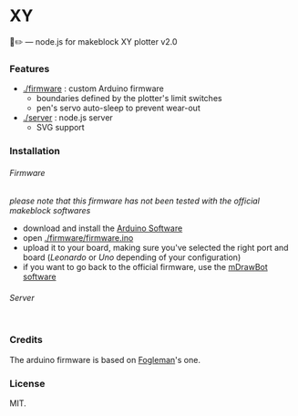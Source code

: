 XY
===
🤖✏️ — node.js for makeblock XY plotter v2.0

### Features

- [./firmware](https://github.com/arnaudjuracek/xy/tree/master/firmware) : custom Arduino firmware
  - boundaries defined by the plotter's limit switches
  - pen's servo auto-sleep to prevent wear-out
- [./server](https://github.com/arnaudjuracek/xy/tree/master/rpi-server) : node.js server
  - SVG support

### Installation

###### Firmware

_please note that this firmware has not been tested with the official makeblock softwares_
- download and install the [Arduino Software](https://www.arduino.cc/en/Main/Software)
- open [./firmware/firmware.ino](https://github.com/arnaudjuracek/xy/tree/master/firmware/firmware.ino)
- upload it to your board, making sure you've selected the right port and board (_Leonardo_ or _Uno_ depending of your configuration)
- if you want to go back to the official firmware, use the [mDrawBot software](https://github.com/Makeblock-official/mDrawBot)

###### Server
```sh

```

### Credits
The arduino firmware is based on [Fogleman](https://github.com/fogleman/xy)'s one.

### License

MIT.
